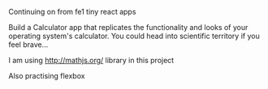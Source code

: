 Continuing on from fe1 tiny react apps

Build a Calculator app that replicates the functionality and looks of your operating system's calculator. You could head into scientific territory if you feel brave...

I am using http://mathjs.org/ library in this project

Also practising flexbox